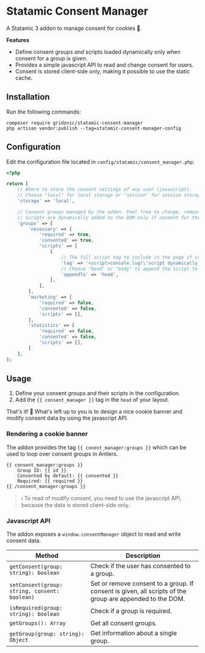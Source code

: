 # Statamic Consent Manager

A Statamic 3 addon to manage consent for cookies 🍪.

**Features**

* Define consent groups _and_ scripts loaded dynamically only when consent for a group is given.
* Provides a simple javascript API to read and change consent for users.
* Consent is stored client-side only, making it possible to use the static cache.

## Installation

Run the following commands:

```
composer require gridonic/statamic-consent-manager
php artisan vendor:publish --tag=statamic-consent-manager-config
```

## Configuration

Edit the configuration file located in `config/statamic/consent_manager.php`:

```php
<?php

return [
    // Where to store the consent settings of any user (javascript).
    // Choose "local" for local storage or "session" for session storage.
    'storage' => 'local',

    // Consent groups managed by the addon. Feel free to change, remove or add your own groups.
    // Scripts are dynamically added to the DOM only if consent for their group is given.
    'groups' => [
        'necessary' => [
            'required' => true,
            'consented' => true,
            'scripts' => [
                [
                    // The full script tag to include in the page if consent is given.
                    'tag' => '<script>console.log(\'script dynamically loaded with consent manager\');</script>',
                    // Choose "head" or "body" to append the script to the page.
                    'appendTo' => 'head',
                ],
            ],
        ],
        'marketing' => [
            'required' => false,
            'consented' => false,
            'scripts' => [],
        ],
        'statistics' => [
            'required' => false,
            'consented' => false,
            'scripts' => [],
        ]
    ],
];
```
## Usage

1. Define your consent groups and their scripts in the configuration. 
2. Add the `{{ consent_manager }}` tag in the `head` of your layout.

That's it! 🥳 What's left up to you is to design a nice cookie banner and
modify consent data by using the javascript API.

### Rendering a cookie banner

The addon provides the tag `{{ conent_manager:groups }}` which can be used to loop over
consent groups in Antlers.

```
{{ consent_manager:groups }}
    Group ID: {{ id }}
    Consented by default: {{ consented }}
    Required: {{ required }}  
{{ /consent_manager:groups }}
```

> ℹ️ To read of modify consent, you need to use the javascript API, because the data is stored client-side only.

### Javascript API

The addon exposes a `window.consentManager` object to read and write consent data.

| Method | Description |
| --- | --- |
| `getConsent(group: string): boolean` | Check if the user has consented to a group. |
| `setConsent(group: string, consent: boolean)` | Set or remove consent to a group. If consent is given, all scripts of the group are appended to the DOM. |
| `isRequired(group: string): boolean` | Check if a group is required. |
| `getGroups(): Array` | Get all consent groups. |
| `getGroup(group: string): Object` | Get information about a single group. |
